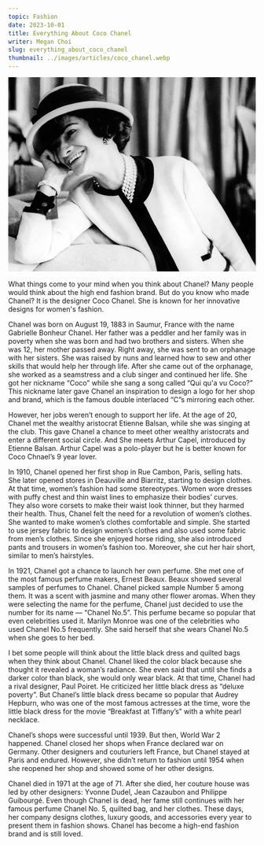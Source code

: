```yaml
---
topic: Fashion
date: 2023-10-01
title: Everything About Coco Chanel
writer: Megan Choi
slug: everything_about_coco_chanel
thumbnail: ../images/articles/coco_chanel.webp
---
```

![coco_chanel](../images/articles/coco_chanel.webp)

What things come to your mind when you think about Chanel? Many people would think about the high end fashion brand. But do you know who made Chanel? It is the designer Coco Chanel. She is known for her innovative designs for women's fashion. 
   
Chanel was born on August 19, 1883 in Saumur, France with the name Gabrielle Bonheur Chanel. Her father was a peddler and her family was in poverty when she was born and had two brothers and sisters. When she was 12, her mother passed away. Right away, she was sent to an orphanage with her sisters. She was raised by nuns and learned how to sew and other skills that would help her through life. After she came out of the orphanage, she worked as a seamstress and a club singer and continued her life. She got her nickname “Coco” while she sang a song called “Qui qu'a vu Coco?” This nickname later gave Chanel an inspiration to design a logo for her shop and brand, which is the famous double interlaced “C”s mirroring each other. 

However, her jobs weren’t enough to support her life. At the age of 20, Chanel met the wealthy aristocrat Etienne Balsan, while she was singing at the club. This gave Chanel a chance to meet other wealthy aristocrats and enter a different social circle. And She meets Arthur Capel, introduced by Etienne Balsan. Arthur Capel was a polo-player but he is better known for Coco Chnael’s 9 year lover. 

In 1910, Chanel opened her first shop in Rue Cambon, Paris, selling hats. She later opened stores in Deauville and Biarritz, starting to design clothes. At that time, women’s fashion had some stereotypes. Women wore dresses with puffy chest and thin waist lines to emphasize their bodies’ curves. They also wore corsets to make their waist look thinner, but they harmed their health. Thus, Chanel felt the need for a revolution of women’s clothes. She wanted to make women’s clothes comfortable and simple. She started to use jersey fabric to design women’s clothes and also used some fabric from men’s clothes. Since she enjoyed horse riding, she also introduced pants and trousers in women’s fashion too. Moreover, she cut her hair short, similar to men’s hairstyles. 

In 1921, Chanel got a chance to launch her own perfume. She met one of the most famous perfume makers, Ernest Beaux. Beaux showed several samples of perfumes to Chanel. Chanel picked sample Number 5 among them. It was a scent with jasmine and many other flower aromas. When they were selecting the name for the perfume, Chanel just decided to use the number for its name — “Chanel No.5”. This perfume became so popular that even celebrities used it. Marilyn Monroe was one of the celebrities who used Chanel No.5 frequently. She said herself that she wears Chanel No.5 when she goes to her bed. 

I bet some people will think about the little black dress and quilted bags when they think about Chanel. Chanel liked the color black because she thought it revealed a woman’s radiance. She even said that until she finds a darker color than black, she would only wear black. At that time, Chanel had a rival designer, Paul Poiret. He criticized her little black dress as “deluxe poverty”. But Chanel’s little black dress became so popular that Audrey Hepburn, who was one of the most famous actresses at the time, wore the little black dress for the movie “Breakfast at Tiffany’s” with a white pearl necklace. 

Chanel’s shops were successful until 1939. But then, World War 2 happened. Chanel closed her shops when France declared war on Germany. Other designers and couturiers left France, but Chanel stayed at Paris and endured. However, she didn’t return to fashion until 1954 when she reopened her shop and showed some of her other designs. 

Chanel died in 1971 at the age of 71. After she died, her couture house was led by other designers: Yvonne Dudel, Jean Cazaubon and Philippe Guibourgé. Even though Chanel is dead, her fame still continues with her famous perfume Chanel No. 5, quilted bag, and her clothes. These days, her company designs clothes, luxury goods, and accessories every year to present them in fashion shows. Chanel has become a high-end fashion brand and is still loved. 